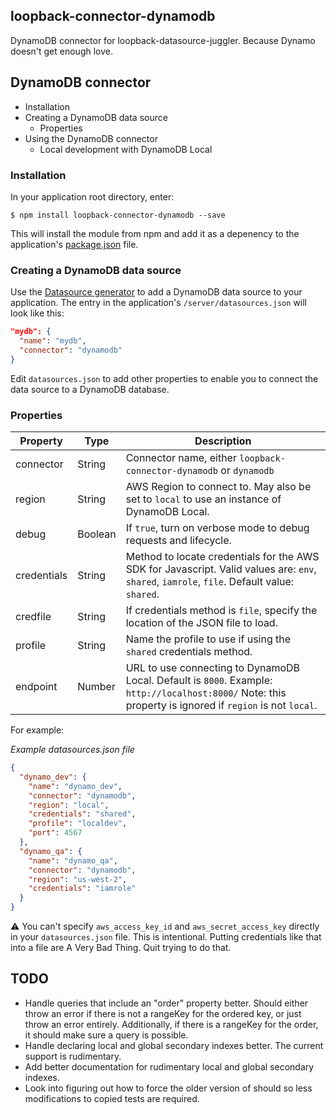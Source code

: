## loopback-connector-dynamodb

DynamoDB connector for loopback-datasource-juggler. Because Dynamo doesn't get enough love.

## DynamoDB connector

 * Installation
 * Creating a DynamoDB data source
   * Properties
 * Using the DynamoDB connector
   * Local development with DynamoDB Local

### Installation

In your application root directory, enter:

    $ npm install loopback-connector-dynamodb --save

This will install the module from npm and add it as a depenency to the application's [package.json](http://docs.strongloop.com/display/LB/package.json) file.

### Creating a DynamoDB data source

Use the [Datasource generator](http://docs.strongloop.com/display/LB/Datasource+generator) to add a DynamoDB data source to your application. The entry in the application's `/server/datasources.json` will look like this:

```json
"mydb": {
  "name": "mydb",
  "connector": "dynamodb"
}
```

Edit `datasources.json` to add other properties to enable you to connect the data source to a DynamoDB database.

### Properties

Property | Type | Description
-------- | ---- | -----------
connector | String | Connector name, either `loopback-connector-dynamodb` or `dynamodb`
region | String | AWS Region to connect to. May also be set to `local` to use an instance of DynamoDB Local.
debug | Boolean | If `true`, turn on verbose mode to debug requests and lifecycle.
credentials | String | Method to locate credentials for the AWS SDK for Javascript. Valid values are: `env`, `shared`, `iamrole`, `file`. Default value: `shared`.
credfile | String | If credentials method is `file`, specify the location of the JSON file to load.
profile | String | Name the profile to use if using the `shared` credentials method.
endpoint | Number | URL to use connecting to DynamoDB Local. Default is `8000`. Example: `http://localhost:8000/` Note: this property is ignored if `region` is not `local`.

For example:

*Example datasources.json file*
```json
{
  "dynamo_dev": {
    "name": "dynamo_dev",
    "connector": "dynamodb",
    "region": "local",
    "credentials": "shared",
    "profile": "localdev",
    "port": 4567
  },
  "dynamo_qa": {
    "name": "dynamo_qa",
    "connector": "dynamodb",
    "region": "us-west-2",
    "credentials": "iamrole"
  }
}
```

:warning: You can't specify `aws_access_key_id` and `aws_secret_access_key` directly in your `datasources.json` file.
This is intentional. Putting credentials like that into a file are A Very Bad Thing. Quit trying to do that.


## TODO
* Handle queries that include an "order" property better.  Should either throw an error if there is not a rangeKey for the ordered key, or just throw an error entirely. Additionally, if there is a rangeKey for the order, it should make sure a query is possible.
* Handle declaring local and global secondary indexes better.  The current support is rudimentary.
* Add better documentation for rudimentary local and global secondary indexes.
* Look into figuring out how to force the older version of should so less modifications to copied tests are required.

